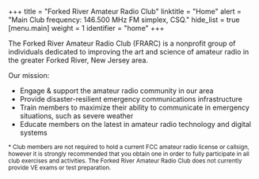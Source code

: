 +++
title = "Forked River Amateur Radio Club"
linktitle = "Home"
alert = "Main Club frequency: 146.500 MHz FM simplex, CSQ."
hide_list = true
[menu.main]
  weight = 1
  identifier = "home"
+++

The Forked River Amateur Radio Club (FRARC) is a nonprofit group of individuals dedicated to improving the art and science of amateur radio in the greater Forked River, New Jersey area.

Our mission:

- Engage & support the amateur radio community in our area
- Provide disaster-resilient emergency communications infrastructure
- Train members to maximize their ability to communicate in emergency situations, such as severe weather
- Educate members on the latest in amateur radio technology and digital systems

<small>
* Club members are not required to hold a current FCC amateur radio license or callsign, however it is strongly recommended that you obtain one in order to fully participate in all club exercises and activities. The Forked River Amateur Radio Club does not currently provide VE exams or test preparation.
</small>
